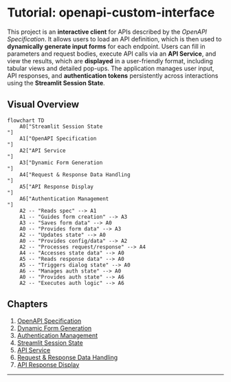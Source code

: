 # Tutorial: openapi-custom-interface

This project is an **interactive client** for APIs described by the
*OpenAPI Specification*. It allows users to load an API definition,
which is then used to **dynamically generate input forms** for
each endpoint. Users can fill in parameters and request bodies,
execute API calls via an **API Service**, and view the results,
which are **displayed** in a user-friendly format, including tabular
views and detailed pop-ups. The application manages user input,
API responses, and **authentication tokens** persistently across
interactions using the **Streamlit Session State**.


## Visual Overview

```mermaid
flowchart TD
    A0["Streamlit Session State
"]
    A1["OpenAPI Specification
"]
    A2["API Service
"]
    A3["Dynamic Form Generation
"]
    A4["Request & Response Data Handling
"]
    A5["API Response Display
"]
    A6["Authentication Management
"]
    A2 -- "Reads spec" --> A1
    A1 -- "Guides form creation" --> A3
    A3 -- "Saves form data" --> A0
    A0 -- "Provides form data" --> A3
    A2 -- "Updates state" --> A0
    A0 -- "Provides config/data" --> A2
    A2 -- "Processes request/response" --> A4
    A4 -- "Accesses state data" --> A0
    A5 -- "Reads response data" --> A0
    A5 -- "Triggers dialog state" --> A0
    A6 -- "Manages auth state" --> A0
    A0 -- "Provides auth state" --> A6
    A2 -- "Executes auth logic" --> A6
```

## Chapters

1. [OpenAPI Specification
](01_openapi_specification_.md)
2. [Dynamic Form Generation
](02_dynamic_form_generation_.md)
3. [Authentication Management
](03_authentication_management_.md)
4. [Streamlit Session State
](04_streamlit_session_state_.md)
5. [API Service
](05_api_service_.md)
6. [Request & Response Data Handling
](06_request___response_data_handling_.md)
7. [API Response Display
](07_api_response_display_.md)

---